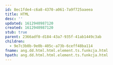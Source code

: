 ```yaml
---
id: 8ec1fde4-c6a8-4370-a061-7a9f725aaeea
title: HTML
desc: ''
updated: 1612940987120
created: 1612940987120
stub: true
parent: 2366adf0-d184-43a7-935f-41ab1449c3ab
children:
  - 9e7c3b0b-9e0b-405c-a73b-6ceff48ba114
fname: ang.dd.html.html.element.ts.funkcja.html
hpath: ang.dd.html.html.element.ts.funkcja.html
---
```



